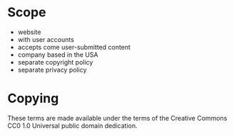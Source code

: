 # Scope

- website
- with user accounts
- accepts come user-submitted content
- company based in the USA
- separate copyright policy
- separate privacy policy

# Copying

These terms are made available under the terms of the Creative Commons  CC0 1.0 Universal public domain dedication.

